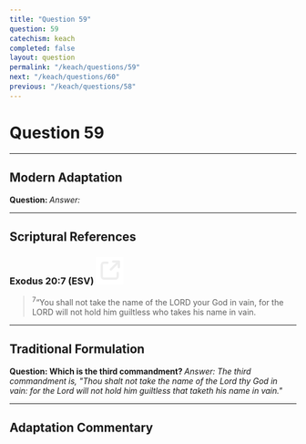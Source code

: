```yaml
---
title: "Question 59"
question: 59
catechism: keach
completed: false
layout: question
permalink: "/keach/questions/59"
next: "/keach/questions/60"
previous: "/keach/questions/58"
---
```

# Question 59
---
## Modern Adaptation
<strong>
    Question:
</strong>

<em>
    Answer:
</em>

---
## Scriptural References
### Exodus 20:7 (ESV) <a href="https://biblegateway.com/passage/?search=Exodus+20%3A7&version=ESV"><img src="/assets/svg/link.svg"/></a>
> <sup>7</sup>“You shall not take the name of the LORD your God in vain, for the LORD will not hold him guiltless who takes his name in vain.

---
## Traditional Formulation
<strong>
    Question: Which is the third commandment?
</strong>

<em>
    Answer: The third commandment is, "Thou shalt not take the name of the Lord thy God in vain: for the Lord will not hold him guiltless that taketh his name in vain."
</em>

---
## Adaptation Commentary
